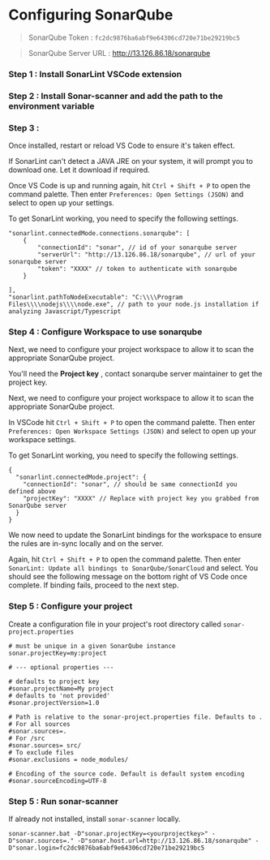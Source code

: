 # Configuring SonarQube

> SonarQube Token : `fc2dc9876ba6abf9e64306cd720e71be29219bc5`

> SonarQube Server URL : http://13.126.86.18/sonarqube

### Step 1 : Install SonarLint VSCode extension

### Step 2 : Install Sonar-scanner and add the path to the environment variable

### Step 3 : 
Once installed, restart or reload VS Code to ensure it's taken effect.

If SonarLint can't detect a JAVA JRE on your system, it will prompt you to download one. Let it download if required.

Once VS Code is up and running again, hit `Ctrl + Shift + P` to open the command palette. Then enter `Preferences: Open Settings (JSON)` and select to open up your settings.

To get SonarLint working, you need to specify the following settings.

```
"sonarlint.connectedMode.connections.sonarqube": [
    { 
        "connectionId": "sonar", // id of your sonarqube server
        "serverUrl": "http://13.126.86.18/sonarqube", // url of your sonarqube server
        "token": "XXXX" // token to authenticate with sonarqube
    }

],
"sonarlint.pathToNodeExecutable": "C:\\\\Program Files\\\\nodejs\\\\node.exe", // path to your node.js installation if analyzing Javascript/Typescript
```


### Step 4 : Configure Workspace to use sonarqube

Next, we need to configure your project workspace to allow it to scan the appropriate SonarQube project.

You'll need the **Project key** , contact sonarqube server maintainer to get the project key.

Next, we need to configure your project workspace to allow it to scan the appropriate SonarQube project.

In VSCode hit `Ctrl + Shift + P` to open the command palette. Then enter `Preferences: Open Workspace Settings (JSON)` and select to open up your workspace settings.

To get SonarLint working, you need to specify the following settings.

```
{
  "sonarlint.connectedMode.project": {
    "connectionId": "sonar", // should be same connectionId you defined above
    "projectKey": "XXXX" // Replace with project key you grabbed from SonarQube server
  }
}
```

We now need to update the SonarLint bindings for the workspace to ensure the rules are in-sync locally and on the server.

Again, hit `Ctrl + Shift + P` to open the command palette. Then enter `SonarLint: Update all bindings to SonarQube/SonarCloud` and select. You should see the following message on the bottom right of VS Code once complete. If binding fails, proceed to the next step.


### Step 5 : Configure your project
Create a configuration file in your project's root directory called `sonar-project.properties`
```
# must be unique in a given SonarQube instance
sonar.projectKey=my:project

# --- optional properties ---

# defaults to project key
#sonar.projectName=My project
# defaults to 'not provided'
#sonar.projectVersion=1.0
 
# Path is relative to the sonar-project.properties file. Defaults to .
# For all sources
#sonar.sources=.
# For /src
#sonar.sources= src/
# To exclude files
#sonar.exclusions = node_modules/
 
# Encoding of the source code. Default is default system encoding
#sonar.sourceEncoding=UTF-8
```

### Step 5 : Run sonar-scanner

If already not installed, install `sonar-scanner` locally.

```
sonar-scanner.bat -D"sonar.projectKey=<yourprojectkey>" -D"sonar.sources=." -D"sonar.host.url=http://13.126.86.18/sonarqube" -D"sonar.login=fc2dc9876ba6abf9e64306cd720e71be29219bc5
```
